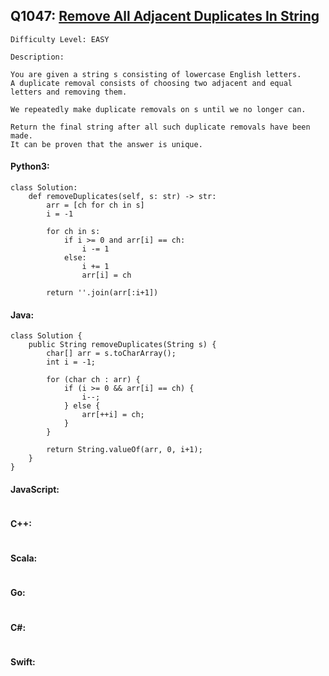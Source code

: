## Q1047: [Remove All Adjacent Duplicates In String](https://leetcode.com/problems/remove-all-adjacent-duplicates-in-string/)

```
Difficulty Level: EASY
```

```
Description:

You are given a string s consisting of lowercase English letters.
A duplicate removal consists of choosing two adjacent and equal letters and removing them.

We repeatedly make duplicate removals on s until we no longer can.

Return the final string after all such duplicate removals have been made.
It can be proven that the answer is unique.
```

#### Python3:

```
class Solution:
    def removeDuplicates(self, s: str) -> str:
        arr = [ch for ch in s]
        i = -1

        for ch in s:
            if i >= 0 and arr[i] == ch:
                i -= 1
            else:
                i += 1
                arr[i] = ch

        return ''.join(arr[:i+1])
```

#### Java:

```
class Solution {
    public String removeDuplicates(String s) {
        char[] arr = s.toCharArray();
        int i = -1;

        for (char ch : arr) {
            if (i >= 0 && arr[i] == ch) {
                i--;
            } else {
                arr[++i] = ch;
            }
        }

        return String.valueOf(arr, 0, i+1);
    }
}
```

#### JavaScript:

```

```

#### C++:

```

```

#### Scala:

```

```

#### Go:

```

```

#### C#:

```

```

#### Swift:

```

```